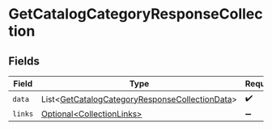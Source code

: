 # GetCatalogCategoryResponseCollection


## Fields

| Field                                                                                                                  | Type                                                                                                                   | Required                                                                                                               | Description                                                                                                            |
| ---------------------------------------------------------------------------------------------------------------------- | ---------------------------------------------------------------------------------------------------------------------- | ---------------------------------------------------------------------------------------------------------------------- | ---------------------------------------------------------------------------------------------------------------------- |
| `data`                                                                                                                 | List\<[GetCatalogCategoryResponseCollectionData](../../models/components/GetCatalogCategoryResponseCollectionData.md)> | :heavy_check_mark:                                                                                                     | N/A                                                                                                                    |
| `links`                                                                                                                | [Optional\<CollectionLinks>](../../models/components/CollectionLinks.md)                                               | :heavy_minus_sign:                                                                                                     | N/A                                                                                                                    |